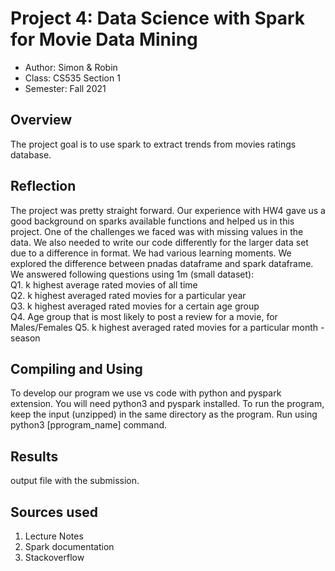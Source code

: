 # Project 4: Data Science with Spark for Movie Data Mining

* Author: Simon & Robin
* Class: CS535 Section 1
* Semester: Fall 2021

## Overview

The project goal is to use spark to extract trends from movies ratings database.


## Reflection
The project was pretty straight forward. Our experience with HW4 gave us a good background on sparks available
functions and helped us in this project. One of the challenges we faced was with missing values
in the data. We also needed to write our code differently for the larger data set due to a difference in format.
We had various learning moments. We explored the difference between pnadas dataframe and spark dataframe. We answered following questions using 1m (small dataset): <br>
Q1. k highest average rated movies of all time <br>
Q2. k highest averaged rated movies for a particular year <br>
Q3. k highest averaged rated movies for a certain age group <br>
Q4. Age group that is most likely to post a review for a movie, for Males/Females
Q5. k highest averaged rated movies for a particular month - season


## Compiling and Using
To develop our program we use vs code with python and pyspark extension. You will need python3                       and pyspark installed. To run the program, keep the input (unzipped) in the same directory as the program.
Run using python3 [pprogram_name] command.


## Results 
output file with the submission.


## Sources used

1. Lecture Notes
2. Spark documentation
3. Stackoverflow


